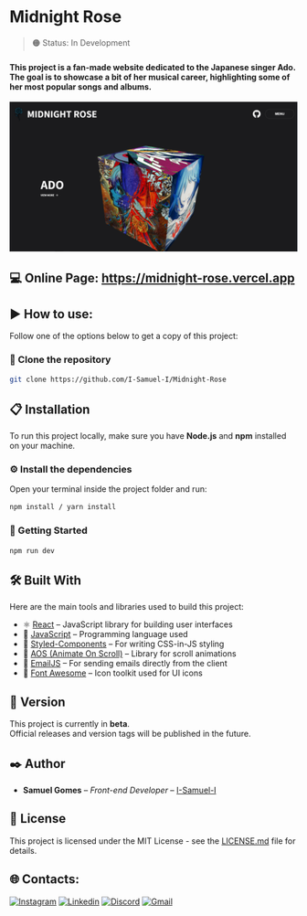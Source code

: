 # Midnight Rose

> 🟠 Status: In Development 

#### This project is a fan-made website dedicated to the Japanese singer Ado. The goal is to showcase a bit of her musical career, highlighting some of her most popular songs and albums. 

<img width="800px" src="/public/images/Page.png">

## 💻 Online Page: https://midnight-rose.vercel.app

## ▶️ How to use:

Follow one of the options below to get a copy of this project:

### 🔗 Clone the repository

```bash
git clone https://github.com/I-Samuel-I/Midnight-Rose
```

## 📋 Installation

To run this project locally, make sure you have **Node.js** and **npm** installed on your machine.

### ⚙️ Install the dependencies
Open your terminal inside the project folder and run:

```bash
npm install / yarn install
```
### 🚀 Getting Started
```bash
npm run dev
```

## 🛠️ Built With

Here are the main tools and libraries used to build this project:

- ⚛️ [React](https://reactjs.org/) – JavaScript library for building user interfaces  
- 📜 [JavaScript](https://developer.mozilla.org/en-US/docs/Web/JavaScript) – Programming language used  
- 💅 [Styled-Components](https://styled-components.com/) – For writing CSS-in-JS styling  
- 🎨 [AOS (Animate On Scroll)](https://michalsnik.github.io/aos/) – Library for scroll animations  
- 📧 [EmailJS](https://www.emailjs.com/) – For sending emails directly from the client  
- 🎸 [Font Awesome](https://fontawesome.com/) – Icon toolkit used for UI icons  

## 📌 Version

This project is currently in **beta**.  
Official releases and version tags will be published in the future.

## ✒️ Author

- **Samuel Gomes** – _Front-end Developer_ – [I-Samuel-I](https://github.com/I-Samuel-I)

## 📄 License

This project is licensed under the MIT License - see the [LICENSE.md](LICENSE.MD) file for details.

## 🌐 Contacts:

[![Instagram](https://img.shields.io/badge/Instagram-E4405F?style=for-the-badge&logo=instagram&logoColor=white)](https://www.instagram.com/sam.pongp/)
[![Linkedin](https://img.shields.io/badge/LinkedIn-0077B5?style=for-the-badge&logo=linkedin&logoColor=white)](https://www.linkedin.com/in/samuel-gomes-481062316/)
[![Discord](https://img.shields.io/badge/Discord-7289DA?style=for-the-badge&logo=discord&logoColor=white)](https://discordapp.com/users/353247502385938432)
[![Gmail](https://img.shields.io/badge/Gmail-D14836?style=for-the-badge&logo=gmail&logoColor=white)](mailto:samgomes.dev@gmail.com)

